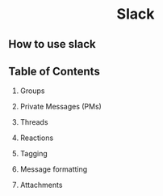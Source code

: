 <h1 align="center">Slack</h1>

## How to use slack

## Table of Contents

1. Groups

2. Private Messages (PMs)

3. Threads

4. Reactions

5. Tagging

6. Message formatting

7. Attachments

